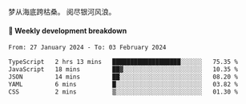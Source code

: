 梦从海底跨枯桑。
阅尽银河风浪。


#### 📝 Weekly development breakdown

<!--START_SECTION:waka-->

```txt
From: 27 January 2024 - To: 03 February 2024

TypeScript   2 hrs 13 mins   ███████████████████░░░░░░   75.35 %
JavaScript   18 mins         ██▓░░░░░░░░░░░░░░░░░░░░░░   10.35 %
JSON         14 mins         ██░░░░░░░░░░░░░░░░░░░░░░░   08.20 %
YAML         6 mins          █░░░░░░░░░░░░░░░░░░░░░░░░   03.82 %
CSS          2 mins          ▒░░░░░░░░░░░░░░░░░░░░░░░░   01.30 %
```

<!--END_SECTION:waka-->



